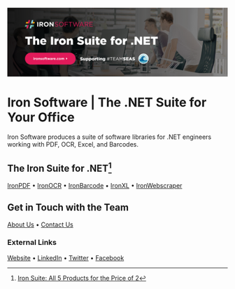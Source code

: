 [![Iron Software GitHub Readme Banner](https://raw.githubusercontent.com/iron-software/.github/main/assets/ironsoftware_banner.png)](https://ironsoftware.com/)

# Iron Software | The .NET Suite for Your Office

Iron Software produces a suite of software libraries for .NET engineers working with PDF, OCR, Excel, and Barcodes.

## The Iron Suite for .NET[^1]
[IronPDF](https://ironpdf.com/) • [IronOCR](https://ironsoftware.com/csharp/ocr/) • [IronBarcode](https://ironsoftware.com/csharp/barcode/) • [IronXL](https://ironsoftware.com/csharp/excel/) • [IronWebscraper](https://ironsoftware.com/csharp/webscraper/)

## Get in Touch with the Team
[About Us](https://ironsoftware.com/about-us/) • [Contact Us](https://ironsoftware.com/contact-us/)

### External Links
[Website](https://ironsoftware.com/) • [LinkedIn](https://www.linkedin.com/company/ironsoftware/) • [Twitter](https://twitter.com/ironsoftwaredev) • [Facebook](https://www.facebook.com/teamironsoftware/)

[^1]: [Iron Suite: All 5 Products for the Price of 2](https://ironsoftware.com/suite/)
